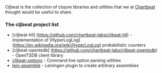 Cljbeat is the collection of clojure libraries and utilities that we at [Chartbeat](https://chartbeat.com/about/) thought would be useful to share.

### The cljbeat project list
- [cljbeat-hll] (https://github.com/chartbeat-labs/cljbeat-hll) - Implementation of [HyperLogLog] (https://en.wikipedia.org/wiki/HyperLogLog) probabilistic counters
- [cljbeat-opentsdb] (https://github.com/chartbeat-labs/cljbeat-opentsdb) - OpenTSDB client library
- [cljbeat-options](https://github.com/chartbeat-labs/cljbeat-options) - Command line option parsing utilities
- [lein-assemble](https://github.com/chartbeat-labs/lein-assembly) - Leiningen plugin to create arbitrary assemblies
